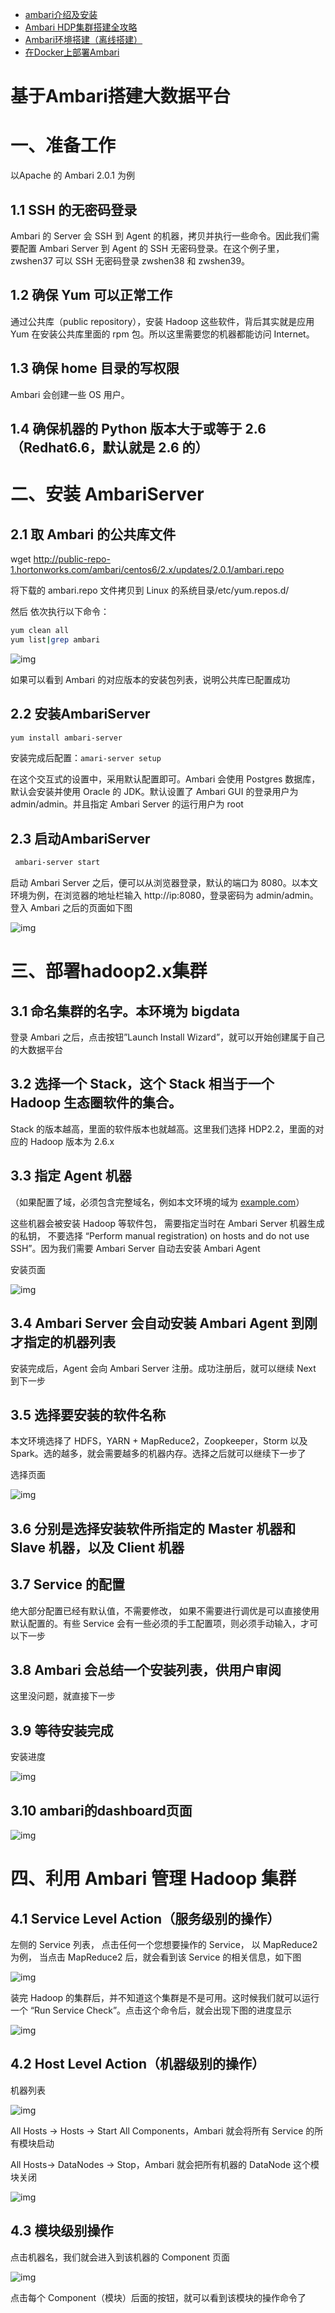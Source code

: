 - [ambari介绍及安装](https://www.cnblogs.com/xuliang666/p/11381225.html)
- [Ambari HDP集群搭建全攻略](https://www.cnblogs.com/jiagoujishu/p/14101235.html)
- [Ambari环境搭建（离线搭建）](https://segmentfault.com/a/1190000019830821)
- [在Docker上部署Ambari](http://www.louisvv.com/archives/212.html)



# 基于Ambari搭建大数据平台

# 一、准备工作

  以Apache 的 Ambari 2.0.1 为例 

## 1.1 SSH 的无密码登录

   Ambari 的 Server 会 SSH 到 Agent 的机器，拷贝并执行一些命令。因此我们需要配置 Ambari Server 到  Agent 的 SSH 无密码登录。在这个例子里，zwshen37 可以 SSH 无密码登录 zwshen38 和 zwshen39。  

## 1.2 确保 Yum 可以正常工作 

   通过公共库（public repository），安装 Hadoop 这些软件，背后其实就是应用 Yum 在安装公共库里面的 rpm 包。所以这里需要您的机器都能访问 Internet。  

## 1.3 确保 home 目录的写权限

   Ambari 会创建一些 OS 用户。  

## 1.4 确保机器的 Python 版本大于或等于 2.6（Redhat6.6，默认就是 2.6 的） 



# 二、安装 AmbariServer 

## 2.1 取 Ambari 的公共库文件

  wget   http://public-repo-1.hortonworks.com/ambari/centos6/2.x/updates/2.0.1/ambari.repo 

  将下载的 ambari.repo 文件拷贝到 Linux 的系统目录/etc/yum.repos.d/ 

  然后 依次执行以下命令： 

```bash
yum clean all 
yum list|grep ambari 
```



![img](https://img-blog.csdnimg.cn/20210331111052963.png)

  如果可以看到 Ambari 的对应版本的安装包列表，说明公共库已配置成功 

## 2.2 安装AmbariServer

```bash
yum install ambari-server 
```

  安装完成后配置：`amari-server setup `

  在这个交互式的设置中，采用默认配置即可。Ambari 会使用 Postgres 数据库，默认会安装并使用 Oracle 的  JDK。默认设置了 Ambari GUI 的登录用户为 admin/admin。并且指定 Ambari Server 的运行用户为 root 

## 2.3 启动AmbariServer

```bash
 ambari-server start 
```

  启动 Ambari Server 之后，便可以从浏览器登录，默认的端口为 8080。以本文环境为例，在浏览器的地址栏输入 http://ip:8080，登录密码为 admin/admin。登入 Ambari 之后的页面如下图 

![img](https://img-blog.csdnimg.cn/20210331111053116.png?x-oss-process=image/watermark,type_ZmFuZ3poZW5naGVpdGk,shadow_10,text_aHR0cHM6Ly9ibG9nLmNzZG4ubmV0L3lvdV90d28=,size_16,color_FFFFFF,t_70)

# 三、部署hadoop2.x集群

## 3.1 命名集群的名字。本环境为 bigdata

  登录 Ambari 之后，点击按钮”Launch Install Wizard”，就可以开始创建属于自己的大数据平台 

## 3.2 选择一个 Stack，这个 Stack 相当于一个 Hadoop 生态圈软件的集合。 

  Stack 的版本越高，里面的软件版本也就越高。这里我们选择 HDP2.2，里面的对应的 Hadoop 版本为 2.6.x 

## 3.3 指定 Agent 机器

 （如果配置了域，必须包含完整域名，例如本文环境的域为   [example.com](http://example.com/)） 

  这些机器会被安装 Hadoop 等软件包， 需要指定当时在 Ambari Server 机器生成的私钥， 不要选择 “Perform   manual registration) on hosts and do not use SSH”。因为我们需要 Ambari Server 自动去安装 Ambari Agent 

  安装页面 

![img](https://img-blog.csdnimg.cn/2021033111105343.png?x-oss-process=image/watermark,type_ZmFuZ3poZW5naGVpdGk,shadow_10,text_aHR0cHM6Ly9ibG9nLmNzZG4ubmV0L3lvdV90d28=,size_16,color_FFFFFF,t_70)

## 3.4 Ambari Server 会自动安装 Ambari Agent 到刚才指定的机器列表

安装完成后，Agent 会向 Ambari Server 注册。成功注册后，就可以继续 Next 到下一步 

## 3.5 选择要安装的软件名称

本文环境选择了 HDFS，YARN + MapReduce2，Zoopkeeper，Storm 以及 Spark。选的越多，就会需要越多的机器内存。选择之后就可以继续下一步了 

  选择页面 

![img](https://img-blog.csdnimg.cn/20210331111053186.png?x-oss-process=image/watermark,type_ZmFuZ3poZW5naGVpdGk,shadow_10,text_aHR0cHM6Ly9ibG9nLmNzZG4ubmV0L3lvdV90d28=,size_16,color_FFFFFF,t_70)

## 3.6 分别是选择安装软件所指定的 Master 机器和 Slave 机器，以及 Client 机器 

## 3.7 Service 的配置 

  绝大部分配置已经有默认值，不需要修改， 如果不需要进行调优是可以直接使用默认配置的。有些 Service 会有一些必须的手工配置项，则必须手动输入，才可以下一步 

## 3.8 Ambari 会总结一个安装列表，供用户审阅

这里没问题，就直接下一步 

## 3.9 等待安装完成 

  安装进度 

![img](https://img-blog.csdnimg.cn/20210331111053199.png?x-oss-process=image/watermark,type_ZmFuZ3poZW5naGVpdGk,shadow_10,text_aHR0cHM6Ly9ibG9nLmNzZG4ubmV0L3lvdV90d28=,size_16,color_FFFFFF,t_70)

## 3.10 ambari的dashboard页面 

![img](https://img-blog.csdnimg.cn/20210331111053263.png?x-oss-process=image/watermark,type_ZmFuZ3poZW5naGVpdGk,shadow_10,text_aHR0cHM6Ly9ibG9nLmNzZG4ubmV0L3lvdV90d28=,size_16,color_FFFFFF,t_70)

# 四、利用 Ambari 管理 Hadoop 集群

## 4.1 Service Level Action（服务级别的操作）

  左侧的 Service 列表，   点击任何一个您想要操作的 Service，   以 MapReduce2 为例，  当点击 MapReduce2 后，就会看到该 Service 的相关信息，如下图 

![img](https://img-blog.csdnimg.cn/20210331111053327.png?x-oss-process=image/watermark,type_ZmFuZ3poZW5naGVpdGk,shadow_10,text_aHR0cHM6Ly9ibG9nLmNzZG4ubmV0L3lvdV90d28=,size_16,color_FFFFFF,t_70)

装完 Hadoop 的集群后，并不知道这个集群是不是可用。这时候我们就可以运行一个 “Run Service Check”。点击这个命令后，就会出现下图的进度显示

![img](https://img-blog.csdnimg.cn/20210331111053175.png)

## 4.2   Host Level Action（机器级别的操作）

  机器列表 

![img](https://img-blog.csdnimg.cn/20210331111053341.png?x-oss-process=image/watermark,type_ZmFuZ3poZW5naGVpdGk,shadow_10,text_aHR0cHM6Ly9ibG9nLmNzZG4ubmV0L3lvdV90d28=,size_16,color_FFFFFF,t_70)

All Hosts -> Hosts -> Start All Components，Ambari 就会将所有 Service 的所有模块启动 

All Hosts-> DataNodes -> Stop，Ambari 就会把所有机器的 DataNode 这个模块关闭 

![img](https://img-blog.csdnimg.cn/20210331111053377.png?x-oss-process=image/watermark,type_ZmFuZ3poZW5naGVpdGk,shadow_10,text_aHR0cHM6Ly9ibG9nLmNzZG4ubmV0L3lvdV90d28=,size_16,color_FFFFFF,t_70)

## 4.3 模块级别操作

点击机器名，我们就会进入到该机器的 Component 页面 

![img](https://img-blog.csdnimg.cn/20210331111053373.png?x-oss-process=image/watermark,type_ZmFuZ3poZW5naGVpdGk,shadow_10,text_aHR0cHM6Ly9ibG9nLmNzZG4ubmV0L3lvdV90d28=,size_16,color_FFFFFF,t_70)

点击每个 Component（模块）后面的按钮，就可以看到该模块的操作命令了
